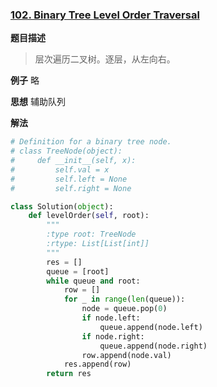 ### [102. Binary Tree Level Order Traversal](https://leetcode.com/problems/binary-tree-level-order-traversal/description/)

**题目描述**
> 层次遍历二叉树。逐层，从左向右。

**例子**
略

**思想**
辅助队列

**解法**
```python
# Definition for a binary tree node.
# class TreeNode(object):
#     def __init__(self, x):
#         self.val = x
#         self.left = None
#         self.right = None

class Solution(object):
    def levelOrder(self, root):
        """
        :type root: TreeNode
        :rtype: List[List[int]]
        """
        res = []
        queue = [root]
        while queue and root:
            row = []
            for _ in range(len(queue)):
                node = queue.pop(0)
                if node.left:
                    queue.append(node.left)
                if node.right:
                    queue.append(node.right)
                row.append(node.val)
            res.append(row)
        return res
```